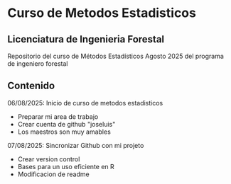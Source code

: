 # Curso de Metodos Estadisticos 
## Licenciatura de Ingenieria Forestal 

Repositorio del curso de Métodos Estadísticos Agosto 2025 del programa de ingeniero forestal 

## Contenido

06/08/2025: Inicio de curso de metodos estadisticos
  + Preparar mi area de trabajo 
  + Crear cuenta de github "joseluis"
  + Los maestros son muy amables
  
07/08/2025: Sincronizar Github con mi projeto 

  + Crear version control
  + Bases para un uso eficiente en R
  + Modificacion de readme